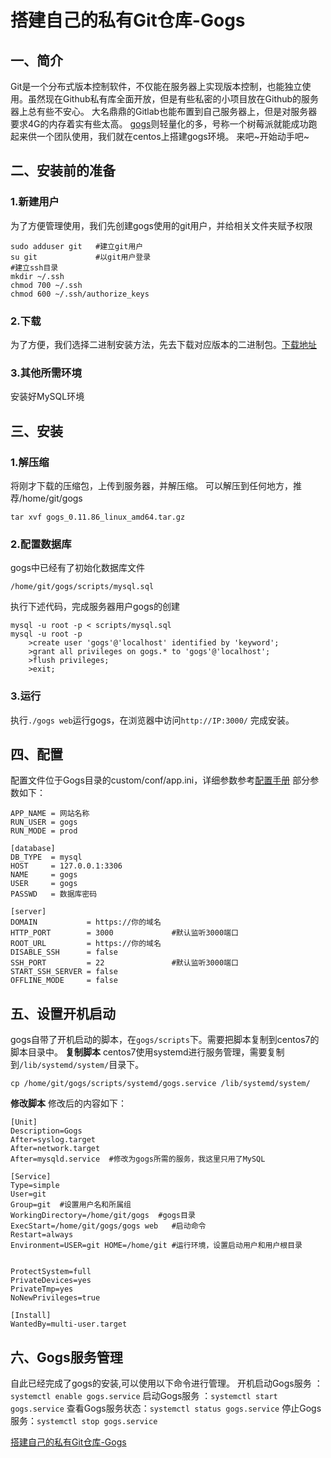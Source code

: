 # 搭建自己的私有Git仓库-Gogs

## 一、简介

Git是一个分布式版本控制软件，不仅能在服务器上实现版本控制，也能独立使用。虽然现在Github私有库全面开放，但是有些私密的小项目放在Github的服务器上总有些不安心。 大名鼎鼎的Gitlab也能布置到自己服务器上，但是对服务器要求4G的内存着实有些太高。 [gogs](https://gogs.io/)则轻量化的多，号称一个树莓派就能成功跑起来供一个团队使用，我们就在centos上搭建gogs环境。 来吧~开始动手吧~

## 二、安装前的准备

### 1.新建用户

为了方便管理使用，我们先创建gogs使用的git用户，并给相关文件夹赋予权限

```text
sudo adduser git   #建立git用户
su git             #以git用户登录
#建立ssh目录
mkdir ~/.ssh       
chmod 700 ~/.ssh   
chmod 600 ~/.ssh/authorize_keys
```

### 2.下载

为了方便，我们选择二进制安装方法，先去下载对应版本的二进制包。[下载地址](https://gogs.io/docs/installation/install_from_binary.html)

### 3.其他所需环境

安装好MySQL环境

## 三、安装

### 1.解压缩

将刚才下载的压缩包，上传到服务器，并解压缩。 可以解压到任何地方，推荐/home/git/gogs

```text
tar xvf gogs_0.11.86_linux_amd64.tar.gz
```

### 2.配置数据库

gogs中已经有了初始化数据库文件

```text
/home/git/gogs/scripts/mysql.sql
```

执行下述代码，完成服务器用户gogs的创建

```text
mysql -u root -p < scripts/mysql.sql
mysql -u root -p
    >create user 'gogs'@'localhost' identified by 'keyword';
    >grant all privileges on gogs.* to 'gogs'@'localhost';
    >flush privileges;
    >exit;
```

### 3.运行

执行`./gogs web`运行gogs，在浏览器中访问`http://IP:3000/` 完成安装。

## 四、配置

配置文件位于Gogs目录的custom/conf/app.ini，详细参数参考[配置手册](https://link.zhihu.com/?target=https%3A//gogs.io/docs/advanced/configuration_cheat_sheet.html) 部分参数如下：

```text
APP_NAME = 网站名称
RUN_USER = gogs
RUN_MODE = prod

[database]
DB_TYPE  = mysql
HOST     = 127.0.0.1:3306
NAME     = gogs
USER     = gogs
PASSWD   = 数据库密码

[server]
DOMAIN           = https://你的域名
HTTP_PORT        = 3000             #默认监听3000端口
ROOT_URL         = https://你的域名
DISABLE_SSH      = false
SSH_PORT         = 22               #默认监听3000端口
START_SSH_SERVER = false
OFFLINE_MODE     = false
```

## 五、设置开机启动

gogs自带了开机启动的脚本，在`gogs/scripts`下。需要把脚本复制到centos7的脚本目录中。 **复制脚本** centos7使用systemd进行服务管理，需要复制到`/lib/systemd/system/`目录下。

```text
cp /home/git/gogs/scripts/systemd/gogs.service /lib/systemd/system/
```

**修改脚本** 修改后的内容如下：

```text
[Unit]
Description=Gogs
After=syslog.target
After=network.target
After=mysqld.service  #修改为gogs所需的服务，我这里只用了MySQL

[Service]
Type=simple
User=git
Group=git  #设置用户名和所属组
WorkingDirectory=/home/git/gogs  #gogs目录
ExecStart=/home/git/gogs/gogs web   #启动命令
Restart=always
Environment=USER=git HOME=/home/git #运行环境，设置启动用户和用户根目录


ProtectSystem=full
PrivateDevices=yes
PrivateTmp=yes
NoNewPrivileges=true

[Install]
WantedBy=multi-user.target
```

## 六、Gogs服务管理

自此已经完成了gogs的安装,可以使用以下命令进行管理。 开机启动Gogs服务 ：`systemctl enable gogs.service` 启动Gogs服务 ：`systemctl start gogs.service` 查看Gogs服务状态：`systemctl status gogs.service` 停止Gogs服务：`systemctl stop gogs.service`





[搭建自己的私有Git仓库-Gogs](https://zhuanlan.zhihu.com/p/65041792)